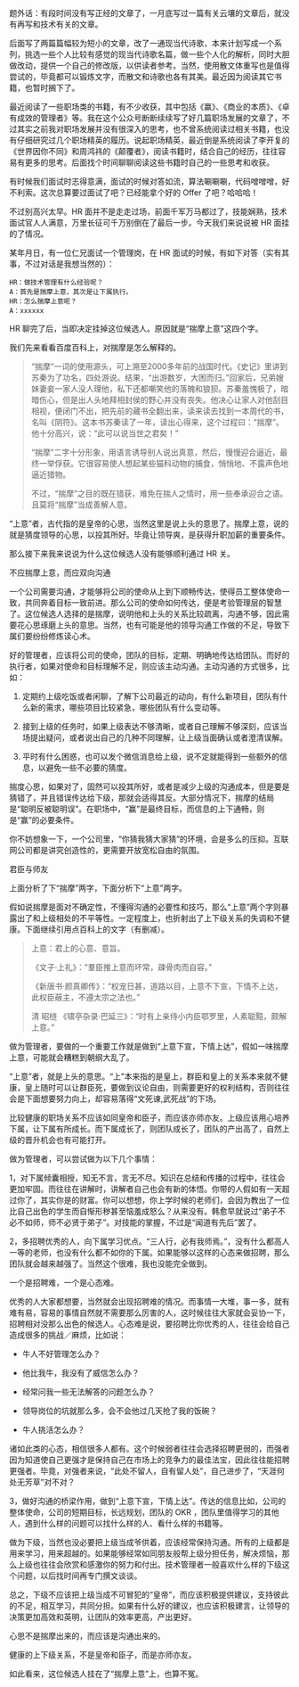 题外话：有段时间没有写正经的文章了，一月底写过一篇有关云壤的文章后，就没有再写和技术有关的文章。

后面写了两篇篇幅较为短小的文章，改了一通现当代诗歌，本来计划写成一个系列，挑选一些个人比较有感觉的现当代诗歌名篇，做一些个人化的解析，同时大胆做改动，提供一个自己的修改版，以供读者参考。当然，使用散文体重写也是值得尝试的，毕竟都可以锻炼文字，而散文和诗歌也各有其美。最近因为阅读其它书籍，也暂时搁下了。

最近阅读了一些职场类的书籍，有不少收获，其中包括《赢》、《商业的本质》、《卓有成效的管理者》等。我在这个公众号断断续续写了好几篇职场发展的文章了，不过其实之前我对职场发展并没有很深入的思考，也不曾系统阅读过相关书籍，也没有仔细研究过几个职场精英的履历。说起职场精英，最近倒是系统阅读了李开复的《世界因你不同》和周鸿祎的《颠覆者》，阅读书籍时，结合自己的经历，往往容易有更多的思考。后面找个时间聊聊阅读这些书籍时自己的一些思考和收获。

有时候我们面试时志得意满，面试的时候对答如流，算法唰唰唰，代码噌噌噌，好不利索。这次总算要过面试了吧？已经能拿个好的 Offer 了吧？哈哈哈！

不过别高兴太早。HR 面并不是走走过场，前面千军万马都过了，技能娴熟，技术面试官人人满意，万里长征可千万别倒在了最后一步。今天我们来说说被 HR 面挂的了情况。

某年月日，有一位仁兄面试一个管理岗，在 HR 面试的时候，有如下对答（实有其事，不过对话是我想当然的）：
```
HR：做技术管理有什么经验呢？
A：首先是揣摩上意，其次是让下属执行。
HR：怎么揣摩上意呢？
A：xxxxxx
```

HR 聊完了后，当即决定挂掉这位候选人。原因就是“揣摩上意”这四个字。

我们先来看看百度百科上，对揣摩是怎么解释的。

> “揣摩”一词的使用源头，可上溯至2000多年前的战国时代。《史记》里讲到苏秦为了功名，四处游说。结果，“出游数岁，大困而归。”回家后，兄弟嫂妹妻妾一家人没人理他，私下还都嘲笑他的落魄和狼狈。苏秦羞愧极了，暗暗伤心，但是出人头地拜相封侯的野心并没有丧失。他决心让家人对他刮目相视，便闭门不出，把先前的藏书全翻出来，读来读去找到一本周代的书，名叫《阴符》。这本书苏秦读了一年，读出心得来，这个过程曰：“揣摩”。他十分高兴，说：“此可以说当世之君矣！”
> 
> “揣摩”二字十分形象，用语言诱导别人说出真意，然后，慢慢迎合逼近，最终一举俘获。它很容易使人想起某些猫科动物的捕食，悄悄地、不露声色地逼近猎物。
> 
> 不过，“揣摩”之目的既在猎获，难免在揣人之情时，用一些奉承迎合之语。且莫将“揣摩”当成善解人意。

“上意”者，古代指的是皇帝的心思，当然这里是说上头的意思了。揣摩上意，说的就是猜度领导的心思，以投其所好。毕竟让领导爽，是获得升职加薪的重要条件。

那么接下来我来说说为什么这位候选人没有能够顺利通过 HR 关。

不应揣摩上意，而应双向沟通

一个公司需要沟通，才能够将公司的使命从上到下顺畅传达，使得员工整体使命一致，共同奔着目标一致前进。那么公司的使命如何传达，便是考验管理层的智慧了。这位候选人选择的是揣摩，说明他和上头的关系比较疏离，沟通不够，因此需要花心思琢磨上头的意思。当然，也有可能是他的领导沟通工作做的不足，导致下属们要纷纷修炼读心术。

好的管理者，应该将公司的使命，团队的目标，定期、明确地传达给团队。而好的执行者，如果对使命和目标理解不足，则应该主动沟通。主动沟通的方式很多，比如：

1. 定期约上级吃饭或者闲聊，了解下公司最近的动向，有什么新项目，团队有什么新的需求，哪些项目比较紧急，哪些团队有什么变动等。

  

2. 接到上级的任务时，如果上级表达不够清晰，或者自己理解不够深刻，应该当场提出疑问，或者说出自己的几种不同理解，让上级当面确认或者澄清误解。

  

3. 平时有什么困惑，也可以发个微信消息给上级，说不定就能得到一些额外的信息，以避免一些不必要的猜度。

  

揣度心思，如果对了，固然可以投其所好，或者是减少上级的沟通成本，但是要是猜错了，并且错误传达给下级，那就会适得其反。大部分情况下，揣摩的结局是“聪明反被聪明误”。在职场中，“赢”是最终目标，而信息的上下通畅，则是“赢”的必要条件。

  

你不妨想象一下，一个公司里，“你猜我猜大家猜”的环境，会是多么的压抑。互联网公司都是讲究创造性的，更需要开放宽松自由的氛围。

  

君臣与师友

  

上面分析了下“揣摩”两字，下面分析下“上意”两字。

  

假如说揣摩是面对不确定性，不懂得沟通的必要性和技巧，那么“上意”两个字则暴露出了和上级相处的不平等性。一定程度上，也折射出了上下级关系的失调和不健康。下面继续引用点百科上的文字（有删减）。

  

> 上意：君上的心意、意旨。
> 
>   
> 
> 《文子·上礼》：“羣臣推上意而坏常，疎骨肉而自容。”
> 
> 《新唐书·颜真卿传》：“权宠日甚，道路以目，上意不下宣，下情不上达，此权臣蔽主，不遵太宗之法也。”
> 
> 清 昭梿 《啸亭杂录·巴延三》：“时有上亲侍小内臣鄂罗里，人素聪黠，颇解上意。”  

  

做为管理者，要做的一个重要工作就是做到“上意下宣，下情上达”，假如一味揣摩上意，可能就会糟糕到朝纲大乱了。

  

“上意”者，就是上头的意思。“上”本来指的是皇上，群臣和皇上的关系本来就不健康，皇上随时可以让群臣死，要做到议论自由，则需要更好的权利结构，否则往往会是下面想要努力向上，却容易落得“文死谏,武死战”的下场。

  

比较健康的职场关系不应该如同皇帝和臣子，而应该亦师亦友。上级应该用心培养下属，让下属有所成长。而下属成长了，则团队成长了，团队的产出高了，自然上级的晋升机会也有可能打开。

  

做为管理者，可以尝试做为以下几个事情：

  

1，对下属倾囊相授，知无不言，言无不尽。知识在总结和传播的过程中，往往会更加牢固。而往往在讲解时，讲解者自己也会有新的体悟。你带的人假如有一天超过你了，其实你是的财富。你可以想想，你上学时候的老师们，会因为教出了一位比自己出色的学生而自惭形秽甚至恼羞成怒么？从来没有。韩愈早就说过“弟子不必不如师，师不必贤于弟子”。对技能的掌握，不过是“闻道有先后”罢了。

  

2，多招聘优秀的人，向下属学习优点。“三人行，必有我师焉。”，没有什么都高人一等的老师，也没有什么都不如你的下属。如果能够以这样的心态来做招聘，那么团队就会越来越强了。当然这个很难，我也没能完全做到。

  

一个是招聘难，一个是心态难。

  

优秀的人大家都想要，当然就会出现招聘难的情况。而事情一大堆，事一多，就有难有易，容易的事情自然就不需要那么厉害的人，这时候往往大家就会妥协一下，招聘相对没那么出色的候选人。心态难是说，要招聘比你优秀的人，往往会给自己造成很多的挑战／麻烦，比如说：

-   牛人不好管理怎么办？
    
-   他比我牛，我没有了威信怎么办？
    
-   经常问我一些无法解答的问题怎么办？
    
-   领导岗位的坑就那么多，会不会他过几天抢了我的饭碗？
    
-   牛人挑活怎么办？
    

诸如此类的心态，相信很多人都有。这个时候弱者往往会选择招聘更弱的，而强者因为知道使自己更强才是保持自己在市场上的竞争力的最佳法宝，因此往往能招聘更强者。毕竟，对强者来说，“此处不留人，自有留人处”，自己进步了，“天涯何处无芳草”对不对？

  

3，做好沟通的桥梁作用，做到“上意下宣，下情上达”。传达的信息比如，公司的整体使命，公司的短期目标，长远规划，团队的 OKR ，团队里值得学习的其他人，遇到什么样的问题可以找什么样的人、看什么样的书籍等。

  

做为下级，当然也没必要把上级当成爷供着，应该经常保持沟通。所有的上级都是用来学习，用来超越的。如果能够经常如同朋友般帮上级分担任务，解决烦恼，那么上级也往往会欣赏和感激你的努力和付出。技术管理者一般喜欢什么样的下级这个问题，以后找时间再专门撰文谈谈。

  

总之，下级不应该把上级当成不可冒犯的“皇帝”，而应该积极提供建议，支持彼此的不足，相互学习，共同分担。如果有什么好的建议，也应该积极建言，让领导的决策更加高效和英明，让团队的效率更高，产出更好。

  

心思不是揣摩出来的，而应该是沟通出来的。

健康的上下级关系，不是皇帝和臣子，而是亦师亦友。

  

如此看来，这位候选人挂在了“揣摩上意”上，也算不冤。
<!--stackedit_data:
eyJoaXN0b3J5IjpbLTQ5MzY4ODc3Nl19
-->